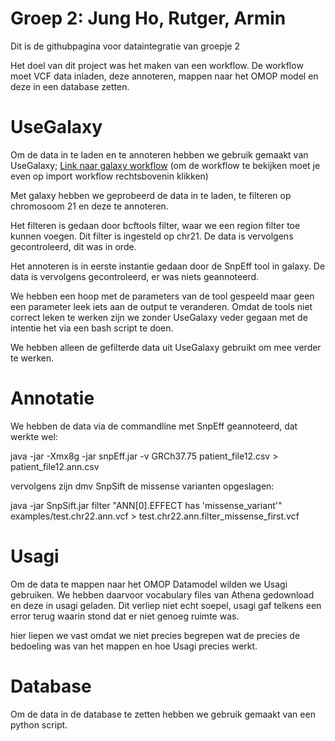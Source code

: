# Groep 2: Jung Ho, Rutger, Armin
Dit is de githubpagina voor dataintegratie van groepje 2

Het doel van dit project was het maken van een workflow.
De workflow moet VCF data inladen, deze annoteren, mappen naar het OMOP model en deze in een database zetten.

# UseGalaxy
Om de data in te laden en te annoteren hebben we gebruik gemaakt van UseGalaxy;
[Link naar galaxy workflow](https://usegalaxy.org/u/armin1994/w/dataintegratie)
(om de workflow te bekijken moet je even op import workflow rechtsbovenin klikken)

Met galaxy hebben we geprobeerd de data in te laden, te filteren op chromosoom 21 en deze te annoteren.

Het filteren is gedaan door bcftools filter, waar we een region filter toe kunnen voegen. Dit filter is ingesteld op chr21.
De data is vervolgens gecontroleerd, dit was in orde.

Het annoteren is in eerste instantie gedaan door de SnpEff tool in galaxy.
De data is vervolgens gecontroleerd, er was niets geannoteerd.

We hebben een hoop met de parameters van de tool gespeeld maar geen een parameter leek iets aan de output te veranderen.
Omdat de tools niet correct leken te werken zijn we zonder UseGalaxy veder gegaan met de intentie het via een bash script te doen.

We hebben alleen de gefilterde data uit UseGalaxy gebruikt om mee verder te werken.

# Annotatie

We hebben de data via de commandline met SnpEff geannoteerd, dat werkte wel:

java -jar -Xmx8g -jar snpEff.jar -v GRCh37.75  patient_file12.csv > patient_file12.ann.csv

vervolgens zijn dmv SnpSift de missense varianten opgeslagen:

java -jar SnpSift.jar filter "ANN[0].EFFECT has 'missense_variant'" examples/test.chr22.ann.vcf > test.chr22.ann.filter_missense_first.vcf

# Usagi

Om de data te mappen naar het OMOP Datamodel wilden we Usagi gebruiken. 
We hebben daarvoor vocabulary files van Athena gedownload en deze in usagi geladen.
Dit verliep niet echt soepel, usagi gaf telkens een error terug waarin stond dat er niet genoeg ruimte was.

hier liepen we vast omdat we niet precies begrepen wat de precies de bedoeling was van het mappen en hoe Usagi precies werkt.

# Database

Om de data in de database te zetten hebben we gebruik gemaakt van een python script.




